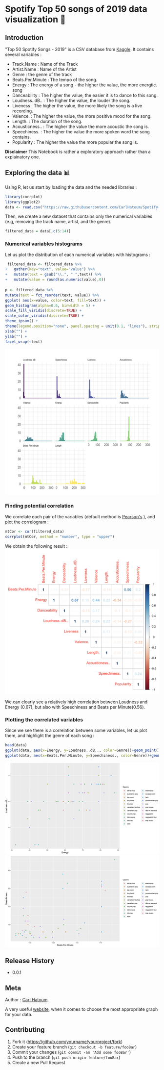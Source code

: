 # Spotify Top 50 songs of 2019 data visualization 🎵

## Introduction
"Top 50 Spotify Songs - 2019" is a CSV database from [Kaggle](https://www.kaggle.com/leonardopena/top50spotify2019). It contains several variables :
- Track.Name : Name of the Track
- Artist.Name : Name of the Artist
- Genre : the genre of the track
- Beats.Per.Minute : The tempo of the song.
- Energy : The energy of a song - the higher the value, the more energtic. song
- Danceability : The higher the value, the easier it is to dance to this song.
- Loudness..dB.. : The higher the value, the louder the song.
- Liveness : The higher the value, the more likely the song is a live recording.
- Valence. : The higher the value, the more positive mood for the song.
- Length. : The duration of the song.
- Acousticness.. : The higher the value the more acoustic the song is.
- Speechiness. : The higher the value the more spoken word the song contains.
- Popularity : The higher the value the more popular the song is.

**Disclaimer** This Notebook is rather a exploratory approach rather than a explainatory one.
## Exploring the data 📊

Using R, let us start by loading the data and the needed libraries :
```r
library(corrplot)
library(ggplot2)
data <- read.csv("https://raw.githubusercontent.com/CarlHatoum/Spotify-TOP-50-songs/master/top50.csv")
```
Then, we create a new dataset that contains only the numerical variables (e.g, removing the track name, artist, and the genre).
```r
filtered_data = data[,c(5:14)]
```
### Numerical variables histograms
Let us plot the distribution of each numerical variables with histograms :
```r
 filtered_data <- filtered_data %>%
+   gather(key="text", value="value") %>%
+   mutate(text = gsub("\\.", " ",text)) %>%
+   mutate(value = round(as.numeric(value),0))

p <- filtered_data %>%
mutate(text = fct_reorder(text, value)) %>%
ggplot( aes(x=value, color=text, fill=text)) +
geom_histogram(alpha=0.6, binwidth = 5) +
scale_fill_viridis(discrete=TRUE) +
scale_color_viridis(discrete=TRUE) +
theme_ipsum() +
theme(legend.position="none", panel.spacing = unit(0.1, "lines"), strip.text.x = element_text(size = 8)) +
xlab("") +
ylab("") +
facet_wrap(~text)
```
![histogram](https://github.com/CarlHatoum/Spotify-TOP-50-songs/blob/master/images/histogram.png)
### Finding potential correlation
We correlate each pair of the variables (default method is [Pearson's](https://en.wikipedia.org/wiki/Correlation_and_dependence#Pearson's_product-moment_coefficient) ), and plot the correlogram :
```r
mtCor <- cor(filtered_data)
corrplot(mtCor, method = "number", type = "upper")
```
We obtain the following result :
![correlogram](https://github.com/CarlHatoum/Spotify-TOP-50-songs/blob/master/images/correlo.png)

We can clearly see a relatively high correlation between Loudness and Energy (0.67), but also with Speechiness and Beats per Minute(0.56).

### Plotting the correlated variables
Since we see there is a correlation between some variables, let us plot them, and highlight the genre of each song :

```r
head(data)
ggplot(data, aes(x=Energy, y=Loudness..dB.., color=Genre))+geom_point()
ggplot(data, aes(x=Beats.Per.Minute, y=Speechiness., color=Genre))+geom_point()
```
![energy_loudness](https://github.com/CarlHatoum/Spotify-TOP-50-songs/blob/master/images/energy_loudness.png)
![speechiness_bpm](https://github.com/CarlHatoum/Spotify-TOP-50-songs/blob/master/images/bpm_speechiness.png)
## Release History

* 0.0.1
    

## Meta
Author : [Carl Hatoum](https://https://github.com/CarlHatoum).

A very useful [website](https://www.data-to-viz.com/), when it comes to choose the most appropriate graph for your data.
## Contributing

1. Fork it (<https://github.com/yourname/yourproject/fork>)
2. Create your feature branch (`git checkout -b feature/fooBar`)
3. Commit your changes (`git commit -am 'Add some fooBar'`)
4. Push to the branch (`git push origin feature/fooBar`)
5. Create a new Pull Request

